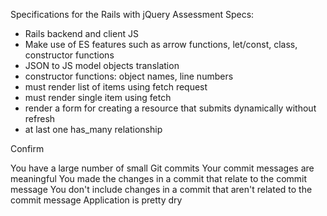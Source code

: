 Specifications for the Rails with jQuery Assessment
Specs:

 - Rails backend and client JS
 - Make use of ES features such as arrow functions, let/const, class, constructor functions
 - JSON to JS model objects translation
 - constructor functions: object names, line numbers
 - must render list of items using fetch request
 - must render single item using fetch
 - render a form for creating a resource that submits dynamically without refresh
 - at last one has_many relationship

Confirm

 You have a large number of small Git commits
 Your commit messages are meaningful
 You made the changes in a commit that relate to the commit message
 You don't include changes in a commit that aren't related to the commit message
 Application is pretty dry
